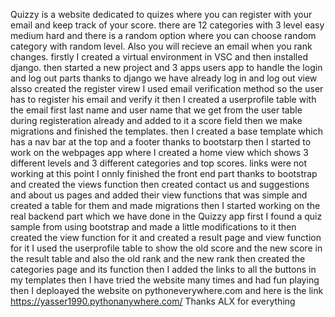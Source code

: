 Quizzy is a website dedicated to quizes where you can register with your email and keep track of your score.
there are 12 categories with 3 level easy medium hard and there is a random option where you can choose random category with random level.
Also you will recieve an email when you rank changes.
firstly I created a virtual environment in VSC and then installed django.
then started a new project and 3 apps
users app to handle the login and log out parts thanks to django we have already log in and log out view alsso created the register virew
I used email verification method so the user has to register his email and verify it then I created a userprofile table with the email first last name and user name that we get from the user table during registeration already and added to it a score field then we make migrations and finished the templates.
then I created a base template which has a nav bar at the top and a footer thanks to bootstarp 
then I started to work on the webpages app where I created a home view which shows 3 different levels and 3 different categories and top scores.
links were not working at this point I onnly finished the front end part thanks to bootstrap and created the views function
then created contact us and suggestions and about us pages and added their view functions that was simple and created a table for them and made migrations
then I started working on the real backend part which we have done in the Quizzy app
first I found a quiz sample from using bootstrap and made a little modifications to it 
then created the view function for it and created a result page and view function for it
I used the userprofile table to show the old score and the new score in the result table and also the old rank and the new rank
then created the categories page and its function
then I added the links to all the buttons in my templates
then I have tried the website many times and had fun playing
then I deploayed the website on pythoneverywhere.com
and here is the link
https://yasser1990.pythonanywhere.com/
Thanks ALX for everything
